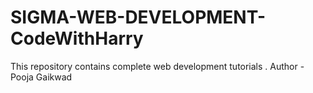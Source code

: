 # SIGMA-WEB-DEVELOPMENT-CodeWithHarry
This repository contains complete web development tutorials .
Author - Pooja Gaikwad

